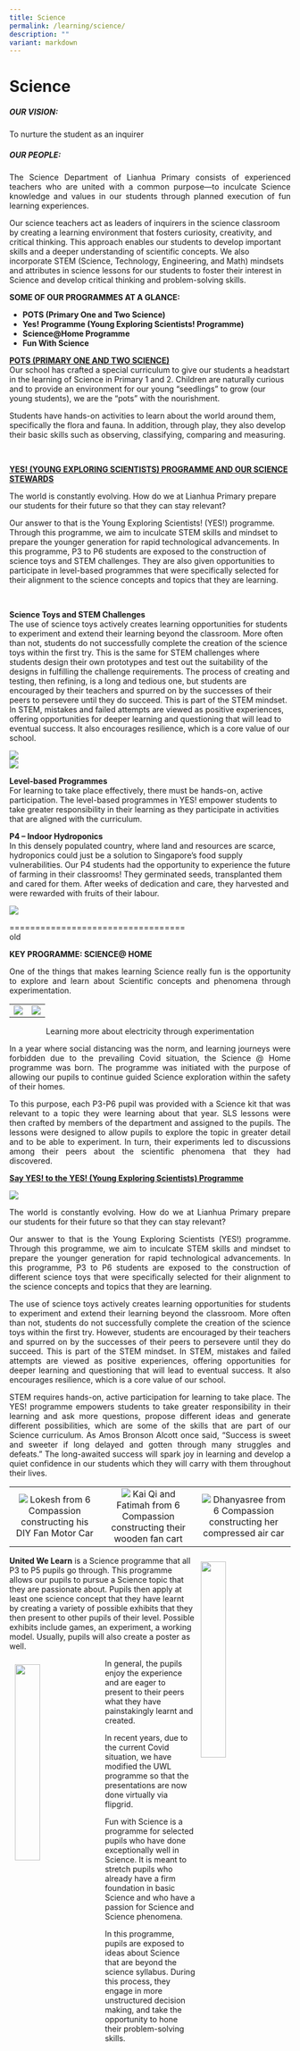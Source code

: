 ```yaml
---
title: Science
permalink: /learning/science/
description: ""
variant: markdown
---
```

# **Science**


##### **OUR VISION:**  

To nurture the student as an inquirer

##### **OUR PEOPLE:**

<p style="text-align: justify;">The Science Department of Lianhua Primary consists of experienced teachers who are united with a common purpose—to inculcate Science knowledge and values in our students through planned execution of fun learning experiences. </p>

<p>Our science teachers act as leaders of inquirers in the science classroom by creating a learning environment that fosters curiosity, creativity, and critical thinking. This approach enables our students to develop important skills and a deeper understanding of scientific concepts. We also incorporate STEM (Science, Technology, Engineering, and Math) mindsets and attributes in science lessons for our students to foster their interest in Science and develop critical thinking and problem-solving skills.</p>


**SOME OF OUR PROGRAMMES AT A GLANCE:**
* **POTS (Primary One and Two Science)**
* **Yes! Programme (Young Exploring Scientists! Programme)**
* **Science@Home Programme**
* **Fun With Science**

<u>**POTS (PRIMARY ONE AND TWO SCIENCE)**</u><br>
Our school has crafted a special curriculum to give our students a headstart in the learning of Science in Primary 1 and 2.  Children are naturally curious and to provide an environment for our young “seedlings” to grow (our young students), we are the “pots” with the nourishment.

<p>Students have hands-on activities to learn about the world around them, specifically the flora and fauna.  In addition, through play, they also develop their basic skills such as observing, classifying, comparing and measuring.</p><br>

<u>**YES! (YOUNG EXPLORING SCIENTISTS) PROGRAMME AND OUR SCIENCE STEWARDS**</u>

<p>The world is constantly evolving. How do we at Lianhua Primary prepare our students for their future so that they can stay relevant?</p>

<p>Our answer to that is the Young Exploring Scientists! (YES!) programme. Through this programme, we aim to inculcate STEM skills and mindset to prepare the younger generation for rapid technological advancements. In this programme, P3 to P6 students are exposed to the construction of science toys and STEM challenges. They are also given opportunities to participate in level-based programmes that were specifically selected for their alignment to the science concepts and topics that they are learning.</p><br>


**Science Toys and STEM Challenges**<br>
The use of science toys actively creates learning opportunities for students to experiment and extend their learning beyond the classroom. More often than not, students do not successfully complete the creation of the science toys within the first try. This is the same for STEM challenges where students design their own prototypes and test out the suitability of the designs in fulfilling the challenge requirements. The process of creating and testing, then refining, is a long and tedious one, but students are encouraged by their teachers and spurred on by the successes of their peers to persevere until they do succeed. This is part of the STEM mindset. In STEM, mistakes and failed attempts are viewed as positive experiences, offering opportunities for deeper learning and questioning that will lead to eventual success. It also encourages resilience, which is a core value of our school.

![](/images/Learning/Science/Seariouschallenge.JPG)
<br>
![](/images/Learning/Science/Seariouschallenge2.JPG)
<br>

**Level-based Programmes**<br>
For learning to take place effectively, there must be hands-on, active participation. The level-based programmes in YES! empower students to take greater responsibility in their learning as they participate in activities that are aligned with the curriculum.


**P4 – Indoor Hydroponics**<br>
In this densely populated country, where land and resources are scarce, hydroponics could just be a solution to Singapore’s food supply vulnerabilities. Our P4 students had the opportunity to experience the future of farming in their classrooms! They germinated seeds, transplanted them and cared for them. After weeks of dedication and care, they harvested and were rewarded with fruits of their labour. 


![](/images/Learning/Science/p4indoorhydropinics.jpg)
<br>



==================================
<br>old

**KEY PROGRAMME: SCIENCE@ HOME**

<p style="text-align: justify;">One of the things that makes learning Science really fun is the opportunity to explore and learn about Scientific concepts and phenomena through experimentation.</p>

|   |   |
|:---:|:---:|
|  ![](/images/Learning/Science/Science@Home%201.jpeg) |    ![](/images/Learning/Science/Science@Home%202.jpeg)  |

<center>Learning more about electricity through experimentation</center>

<p style="text-align: justify;">In a year where social distancing was the norm, and learning journeys were forbidden due to the prevailing Covid situation, the Science @ Home programme was born. The programme was initiated with the purpose of allowing our pupils to continue guided Science exploration within the safety of their homes.</p>

<p style="text-align: justify;">To this purpose, each P3-P6 pupil was provided with a Science kit that was relevant to a topic they were learning about that year. SLS lessons were then crafted by members of the department and assigned to the pupils. The lessons were designed to allow pupils to explore the topic in greater detail and to be able to experiment. In turn, their experiments led to discussions among their peers about the scientific phenomena that they had discovered.</p>

  

**<u>Say YES! to the YES! (Young Exploring Scientists) Programme</u>**

![](/images/Learning/Science/IMG_1007.jpg)

<p style="text-align: justify;">The world is constantly evolving. How do we at Lianhua Primary prepare our students for their future so that they can stay relevant? </p> 

<p style="text-align: justify;">Our answer to that is the Young Exploring Scientists (YES!) programme. Through this programme, we aim to inculcate STEM skills and mindset to prepare the younger generation for rapid technological advancements. In this programme, P3 to P6 students are exposed to the construction of different science toys that were specifically selected for their alignment to the science concepts and topics that they are learning.</p>

<p style="text-align: justify;">The use of science toys actively creates learning opportunities for students to experiment and extend their learning beyond the classroom. More often than not, students do not successfully complete the creation of the science toys within the first try. However, students are encouraged by their teachers and spurred on by the successes of their peers to persevere until they do succeed. This is part of the STEM mindset. In STEM, mistakes and failed attempts are viewed as positive experiences, offering opportunities for deeper learning and questioning that will lead to eventual success. It also encourages resilience, which is a core value of our school.</p>

<p style="text-align: justify;">STEM requires hands-on, active participation for learning to take place. The YES! programme empowers students to take greater responsibility in their learning and ask more questions, propose different ideas and generate different possibilities, which are some of the skills that are part of our Science curriculum. As Amos Bronson Alcott once said, “Success is sweet and sweeter if long delayed and gotten through many struggles and defeats.” The long-awaited success will spark joy in learning and develop a quiet confidence in our students which they will carry with them throughout their lives.</p>


|   |   |   |
|:---:|:---:|:---:|
| ![](/images/Learning/Science/Lokesh%20from%206%20Compassion%20constructing%20his%20DIY%20Fan%20Motor%20Car.jpg) Lokesh from 6 Compassion constructing his DIY Fan Motor Car | ![](/images/Learning/Science/Kai%20Qi%20and%20Fatimah%20from%206%20Compassion%20constructing%20their%20wooden%20fan%20cart.jpg) Kai Qi and Fatimah from 6 Compassion constructing their wooden fan cart |  ![](/images/Learning/Science/Dhanyasree%20from%206%20Compassion%20constructing%20her%20compressed%20air%20car.jpg)  Dhanyasree from 6 Compassion constructing her compressed air car  |


<img src="/images/Learning/Science/united2.jpg" style="width:30%;float:right; padding: 10px">
<b>United We Learn</b>&nbsp;is a Science programme that all P3 to P5 pupils go through. This programme allows our pupils to pursue a Science topic that they are passionate about. Pupils then apply at least one science concept that they have learnt by creating a variety of possible exhibits that they then present to other pupils of their level. Possible exhibits include games, an experiment, a working model. Usually, pupils will also create a poster as well.

<img src="/images/Learning/Science/united1.jpg" style="width:30%;float:left; padding: 10px">In general, the pupils enjoy the experience and are eager to present to their peers what they have painstakingly learnt and created.

In recent years, due to the current Covid situation, we have modified the UWL programme so that the presentations are now done virtually via flipgrid.

<img src="/images/Learning/Science/united.jpg" style="width:30%;float:right; padding: 10px">

Fun with Science is a programme for selected pupils who have done exceptionally well in Science. It is meant to stretch pupils who already have a firm foundation in basic Science and who have a passion for Science and Science phenomena.

In this programme, pupils are exposed to ideas about Science that are beyond the science syllabus. During this process, they engage in more unstructured decision making, and take the opportunity to hone their problem-solving skills.<br clear="right">

**<u>Nature Guides</u>**

![](/images/Learning/Science/IMG_2068(1).jpg)

‘One is never too small to make a difference’.  

<p style="text-align: justify;">Lianhua Primary School has a passionate group of youngsters who commit their time and energy to preserving the school’s flora and fauna. This special group of people make up the LHPS Nature Guides.</p>

<p style="text-align: justify;">These Nature Guides are volunteers from various classes of differing levels and they range from P3 to P6. Upon confirmation of their Nature Guide status, these students are trained in the maintenance of the flora and fauna of the school.</p>

<p style="text-align: justify;">Despite their busy schedules, the Nature Guides take the time and every opportunity they have to maintain the landscape of the school. They weed and water the various gardens, especially the edible gardens. They catch pests that may harm the vegetation on the school premises. Some of these pests are then adopted. They also sharpen their gardening skills under the guidance of teachers and in the process, develop green fingers.</p>

<p style="text-align: justify;">Our Nature Guides’ passion for the environment is contagious, and many unofficial Nature Guides have entered our service because of their friends’ enthusiasm for greenery. In addition to their passionate selves, our Nature Guides also educate the school community about the flora and fauna found in the school through poster designs and in pre-covid years, in person. This has in turn, raised awareness in our student community about the importance of every living thing around us and the reasons behind conservation.</p>

<p style="text-align: justify;">Passion for Nature can be addictive. Many of our Nature Guides are repeat volunteers. Once bitten by the green bug, few of them leave this cheerful community of green elves. They become advocates of conservation and an inspiration to their fellow classmates to do more for their environment.</p>

<p style="text-align: justify;">It is our hope and aspiration that all pupils who graduate from the halls of Lianhua Primary will learn to care for our environment and do their part for the earth. After all, we only have ONE earth.</p>

|   |   |
|:---:|:---:|
|  ![](/images/Learning/Science/Nadirah%20from%206%20Unity%20repotting%20some%20plants.jpg) Nadirah from 6 Unity repotting some plants  | <img src="/images/Learning/Science/Sudhan%20and%20Indrajit%20from%206%20Compassion%20repotting%20some%20plants.jpg" style="width:75%">  Sudhan and Indrajit from 6 Compassion repotting some plants  |

So what do our pupils have to say about being a Nature Guide at Lianhua?

![](/images/Learning/Science/Students%20thoughts%20on%20being%20a%20Nature%20Guide.png)

<center>Students’ thoughts on being a Nature Guide</center>